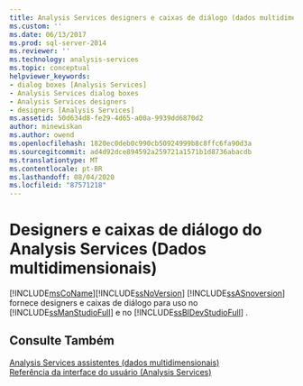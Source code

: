```yaml
---
title: Analysis Services designers e caixas de diálogo (dados multidimensionais) | Microsoft Docs
ms.custom: ''
ms.date: 06/13/2017
ms.prod: sql-server-2014
ms.reviewer: ''
ms.technology: analysis-services
ms.topic: conceptual
helpviewer_keywords:
- dialog boxes [Analysis Services]
- Analysis Services dialog boxes
- Analysis Services designers
- designers [Analysis Services]
ms.assetid: 50d634d8-fe29-4d65-a00a-9939dd6870d2
author: minewiskan
ms.author: owend
ms.openlocfilehash: 1820ec0deb0c990cb50924999b8c8ffc6fa90d3a
ms.sourcegitcommit: ad4d92dce894592a259721a1571b1d8736abacdb
ms.translationtype: MT
ms.contentlocale: pt-BR
ms.lasthandoff: 08/04/2020
ms.locfileid: "87571218"
---
```

# <a name="analysis-services-designers-and-dialog-boxes-multidimensional-data"></a>Designers e caixas de diálogo do Analysis Services (Dados multidimensionais)
  [!INCLUDE[msCoName](../includes/msconame-md.md)][!INCLUDE[ssNoVersion](../includes/ssnoversion-md.md)] [!INCLUDE[ssASnoversion](../includes/ssasnoversion-md.md)] fornece designers e caixas de diálogo para uso no [!INCLUDE[ssManStudioFull](../includes/ssmanstudiofull-md.md)] e no [!INCLUDE[ssBIDevStudioFull](../includes/ssbidevstudiofull-md.md)] .  
  
## <a name="see-also"></a>Consulte Também  
 [Analysis Services assistentes &#40;dados multidimensionais&#41;](analysis-services-wizards-multidimensional-data.md)   
 [Referência da interface do usuário &#40;Analysis Services&#41;](user-interface-reference-analysis-services.md)  
  
  
